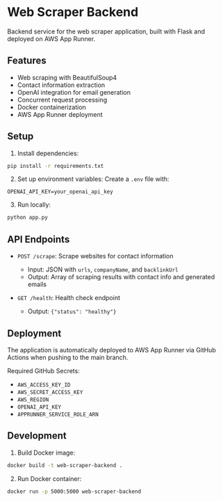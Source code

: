 # Web Scraper Backend

Backend service for the web scraper application, built with Flask and deployed on AWS App Runner.

## Features

- Web scraping with BeautifulSoup4
- Contact information extraction
- OpenAI integration for email generation
- Concurrent request processing
- Docker containerization
- AWS App Runner deployment

## Setup

1. Install dependencies:
```bash
pip install -r requirements.txt
```

2. Set up environment variables:
Create a `.env` file with:
```env
OPENAI_API_KEY=your_openai_api_key
```

3. Run locally:
```bash
python app.py
```

## API Endpoints

- `POST /scrape`: Scrape websites for contact information
  - Input: JSON with `urls`, `companyName`, and `backlinkUrl`
  - Output: Array of scraping results with contact info and generated emails

- `GET /health`: Health check endpoint
  - Output: `{"status": "healthy"}`

## Deployment

The application is automatically deployed to AWS App Runner via GitHub Actions when pushing to the main branch.

Required GitHub Secrets:
- `AWS_ACCESS_KEY_ID`
- `AWS_SECRET_ACCESS_KEY`
- `AWS_REGION`
- `OPENAI_API_KEY`
- `APPRUNNER_SERVICE_ROLE_ARN`

## Development

1. Build Docker image:
```bash
docker build -t web-scraper-backend .
```

2. Run Docker container:
```bash
docker run -p 5000:5000 web-scraper-backend
```
